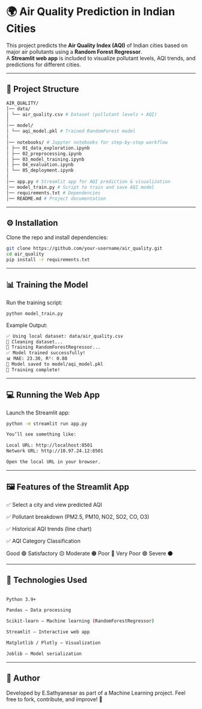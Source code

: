 # 🌍 Air Quality Prediction in Indian Cities

This project predicts the **Air Quality Index (AQI)** of Indian cities based on major air pollutants using a **Random Forest Regressor**.  
A **Streamlit web app** is included to visualize pollutant levels, AQI trends, and predictions for different cities.

---

## 📂 Project Structure
```bash
AIR_QUALITY/
│── data/
│ └── air_quality.csv # Dataset (pollutant levels + AQI)
│
│── model/
│ └── aqi_model.pkl # Trained RandomForest model
│
│── notebooks/ # Jupyter notebooks for step-by-step workflow
│ ├── 01_data_exploration.ipynb
│ ├── 02_preprocessing.ipynb
│ ├── 03_model_training.ipynb
│ ├── 04_evaluation.ipynb
│ └── 05_deployment.ipynb
│
│── app.py # Streamlit app for AQI prediction & visualization
│── model_train.py # Script to train and save AQI model
│── requirements.txt # Dependencies
│── README.md # Project documentation
```
---

## ⚙️ Installation

Clone the repo and install dependencies:

```bash
git clone https://github.com/your-username/air_quality.git
cd air_quality
pip install -r requirements.txt
```
---

## 📊 Training the Model

Run the training script:
```bash
python model_train.py
```

Example Output:
```bash
✅ Using local dataset: data/air_quality.csv
🔧 Cleaning dataset...
🚀 Training RandomForestRegressor...
✅ Model trained successfully!
📊 MAE: 23.30, R²: 0.88
💾 Model saved to model/aqi_model.pkl
🎉 Training complete!
```
---

## 💻 Running the Web App

Launch the Streamlit app:
```bash
python -m streamlit run app.py

You’ll see something like:

Local URL: http://localhost:8501
Network URL: http://10.97.24.12:8501

Open the local URL in your browser.
```

---

## 🖼️ Features of the Streamlit App

✅ Select a city and view predicted AQI

✅ Pollutant breakdown (PM2.5, PM10, NO2, SO2, CO, O3)

✅ Historical AQI trends (line chart)

✅ AQI Category Classification

Good 🟢
Satisfactory 🟡
Moderate 🟠
Poor 🔴
Very Poor 🟣
Severe ⚫

---

## 🧪 Technologies Used
```bash

Python 3.9+

Pandas – Data processing

Scikit-learn – Machine learning (RandomForestRegressor)

Streamlit – Interactive web app

Matplotlib / Plotly – Visualization

Joblib – Model serialization
```
---
## 🙌 Author

Developed by E.Sathyanesar as part of a Machine Learning project.
Feel free to fork, contribute, and improve! 🚀